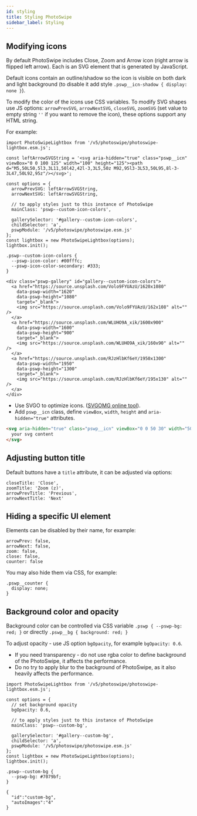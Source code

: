 ```yaml
---
id: styling
title: Styling PhotoSwipe
sidebar_label: Styling
---
```



## Modifying icons

By default PhotoSwipe includes Close, Zoom and Arrow icon (right arrow is flipped left arrow). Each is an SVG element that is generated by JavaScript. 

Default icons contain an outline/shadow so the icon is visible on both dark and light background (to disable it add style `.pswp__icn-shadow { display: none }`).

To modify the color of the icons use CSS variables. To modify SVG shapes use JS options: `arrowPrevSVG`, `arrowNextSVG`, `closeSVG`, `zoomSVG` (set value to empty string `''` if you want to remove the icon), these options support any HTML string.

For example:

<!-- PhotoSwipe example block START -->
<div class="pswp-example">

```pswp_example js
import PhotoSwipeLightbox from '/v5/photoswipe/photoswipe-lightbox.esm.js';

const leftArrowSVGString = '<svg aria-hidden="true" class="pswp__icn" viewBox="0 0 100 125" width="100" height="125"><path d="M5,50L50,5l3,3L11,50l42,42l-3,3L5,50z M92,95l3-3L53,50L95,8l-3-3L47,50L92,95z"/></svg>';

const options = {
  arrowPrevSVG: leftArrowSVGString,
  arrowNextSVG: leftArrowSVGString,

  // to apply styles just to this instance of PhotoSwipe
  mainClass: 'pswp--custom-icon-colors',

  gallerySelector: '#gallery--custom-icon-colors',
  childSelector: 'a',
  pswpModule: '/v5/photoswipe/photoswipe.esm.js'
};
const lightbox = new PhotoSwipeLightbox(options);
lightbox.init();
```

```pswp_example css
.pswp--custom-icon-colors {
  --pswp-icon-color: #00fffc;
  --pswp-icon-color-secondary: #333;
}
```

```pswp_example html
<div class="pswp-gallery" id="gallery--custom-icon-colors">
  <a href="https://source.unsplash.com/Volo9FYUAzU/1620x1080" 
    data-pswp-width="1620" 
    data-pswp-height="1080" 
    target="_blank">
    <img src="https://source.unsplash.com/Volo9FYUAzU/162x108" alt="" />
  </a>
  <a href="https://source.unsplash.com/WLUHO9A_xik/1600x900" 
    data-pswp-width="1600" 
    data-pswp-height="900" 
    target="_blank">
    <img src="https://source.unsplash.com/WLUHO9A_xik/160x90" alt="" />
  </a>
  <a href="https://source.unsplash.com/RJzHlbKf6eY/1950x1300" 
    data-pswp-width="1950" 
    data-pswp-height="1300" 
    target="_blank">
    <img src="https://source.unsplash.com/RJzHlbKf6eY/195x130" alt="" />
  </a>
</div>
```

</div> 
<!-- PhotoSwipe example block END -->

- Use SVGO to optimize icons. ([SVGOMG online tool](https://jakearchibald.github.io/svgomg/)).
- Add `pswp__icn` class, define `viewBox`, `width`, `height` and `aria-hidden="true"` attributes.

```html
<svg aria-hidden="true" class="pswp__icn" viewBox="0 0 50 30" width="50" height="30">
  your svg content
</svg>
```


## Adjusting button title

Default buttons have a `title` attribute, it can be adjusted via options:

```
closeTitle: 'Close',
zoomTitle: 'Zoom (z)',
arrowPrevTitle: 'Previous',
arrowNextTitle: 'Next'
```

## Hiding a specific UI element

Elements can be disabled by their name, for example:

```
arrowPrev: false,
arrowNext: false,
zoom: false,
close: false,
counter: false
```

You may also hide them via CSS, for example:

```
.pswp__counter {
  display: none;
}
```

## Background color and opacity

Background color can be controlled via CSS variable `.pswp { --pswp-bg: red; }` or directly `.pswp__bg { background: red; }`

To adjust opacity - use JS option `bgOpacity`, for example `bgOpacity: 0.6`.

- If you need transparency - do not use rgba color to define background of the PhotoSwipe, it affects the performance.
- Do no try to apply blur to the background of PhotoSwipe, as it also heavily affects the performance.

<!-- PhotoSwipe example block START -->
<div class="pswp-example">

```pswp_example js
import PhotoSwipeLightbox from '/v5/photoswipe/photoswipe-lightbox.esm.js';

const options = {
  // set background opacity
  bgOpacity: 0.6,

  // to apply styles just to this instance of PhotoSwipe
  mainClass: 'pswp--custom-bg',

  gallerySelector: '#gallery--custom-bg',
  childSelector: 'a',
  pswpModule: '/v5/photoswipe/photoswipe.esm.js'
};
const lightbox = new PhotoSwipeLightbox(options);
lightbox.init();
```

```pswp_example css
.pswp--custom-bg {
  --pswp-bg: #7079bf;
}
```

```pswp_example gallery
{ 
  "id":"custom-bg",
  "autoImages":"4"
}
```

</div> 
<!-- PhotoSwipe example block END -->
